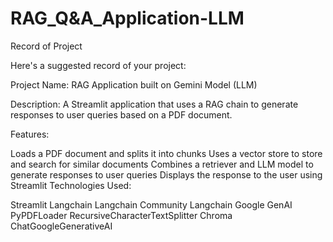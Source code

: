 # RAG_Q&A_Application-LLM
Record of Project

Here's a suggested record of your project:

Project Name: RAG Application built on Gemini Model (LLM)

Description: A Streamlit application that uses a RAG chain to generate responses to user queries based on a PDF document.

Features:

Loads a PDF document and splits it into chunks
Uses a vector store to store and search for similar documents
Combines a retriever and LLM model to generate responses to user queries
Displays the response to the user using Streamlit
Technologies Used:

Streamlit
Langchain
Langchain Community
Langchain Google GenAI
PyPDFLoader
RecursiveCharacterTextSplitter
Chroma
ChatGoogleGenerativeAI
